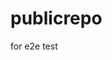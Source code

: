 # publicrepo
for e2e test























































































































































































































































































































































































































































